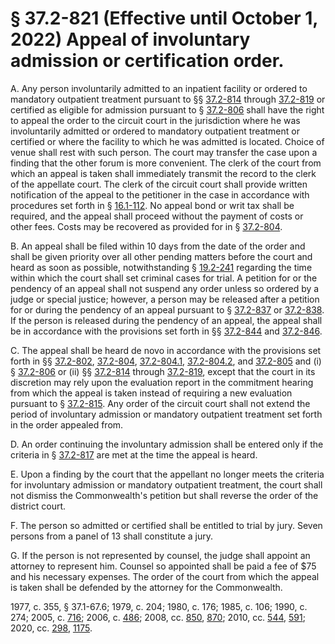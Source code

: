 # § 37.2-821 (Effective until October 1, 2022) Appeal of involuntary admission or certification order.

<p>A. Any person involuntarily admitted to an inpatient facility or ordered to mandatory outpatient treatment pursuant to §§ <a href='/vacode/37.2-814/'>37.2-814</a> through <a href='/vacode/37.2-819/'>37.2-819</a> or certified as eligible for admission pursuant to § <a href='/vacode/37.2-806/'>37.2-806</a> shall have the right to appeal the order to the circuit court in the jurisdiction where he was involuntarily admitted or ordered to mandatory outpatient treatment or certified or where the facility to which he was admitted is located. Choice of venue shall rest with such person. The court may transfer the case upon a finding that the other forum is more convenient. The clerk of the court from which an appeal is taken shall immediately transmit the record to the clerk of the appellate court. The clerk of the circuit court shall provide written notification of the appeal to the petitioner in the case in accordance with procedures set forth in § <a href='/vacode/16.1-112/'>16.1-112</a>. No appeal bond or writ tax shall be required, and the appeal shall proceed without the payment of costs or other fees. Costs may be recovered as provided for in § <a href='/vacode/37.2-804/'>37.2-804</a>.</p><p>B. An appeal shall be filed within 10 days from the date of the order and shall be given priority over all other pending matters before the court and heard as soon as possible, notwithstanding § <a href='/vacode/19.2-241/'>19.2-241</a> regarding the time within which the court shall set criminal cases for trial. A petition for or the pendency of an appeal shall not suspend any order unless so ordered by a judge or special justice; however, a person may be released after a petition for or during the pendency of an appeal pursuant to § <a href='/vacode/37.2-837/'>37.2-837</a> or <a href='/vacode/37.2-838/'>37.2-838</a>. If the person is released during the pendency of an appeal, the appeal shall be in accordance with the provisions set forth in §§ <a href='/vacode/37.2-844/'>37.2-844</a> and <a href='/vacode/37.2-846/'>37.2-846</a>.</p><p>C. The appeal shall be heard de novo in accordance with the provisions set forth in §§ <a href='/vacode/37.2-802/'>37.2-802</a>, <a href='/vacode/37.2-804/'>37.2-804</a>, <a href='/vacode/37.2-804.1/'>37.2-804.1</a>, <a href='/vacode/37.2-804.2/'>37.2-804.2</a>, and <a href='/vacode/37.2-805/'>37.2-805</a> and (i) § <a href='/vacode/37.2-806/'>37.2-806</a> or (ii) §§ <a href='/vacode/37.2-814/'>37.2-814</a> through <a href='/vacode/37.2-819/'>37.2-819</a>, except that the court in its discretion may rely upon the evaluation report in the commitment hearing from which the appeal is taken instead of requiring a new evaluation pursuant to § <a href='/vacode/37.2-815/'>37.2-815</a>. Any order of the circuit court shall not extend the period of involuntary admission or mandatory outpatient treatment set forth in the order appealed from.</p><p>D. An order continuing the involuntary admission shall be entered only if the criteria in § <a href='/vacode/37.2-817/'>37.2-817</a> are met at the time the appeal is heard.</p><p>E. Upon a finding by the court that the appellant no longer meets the criteria for involuntary admission or mandatory outpatient treatment, the court shall not dismiss the Commonwealth's petition but shall reverse the order of the district court.</p><p>F. The person so admitted or certified shall be entitled to trial by jury. Seven persons from a panel of 13 shall constitute a jury.</p><p>G. If the person is not represented by counsel, the judge shall appoint an attorney to represent him. Counsel so appointed shall be paid a fee of $75 and his necessary expenses. The order of the court from which the appeal is taken shall be defended by the attorney for the Commonwealth.</p><p>1977, c. 355, § 37.1-67.6; 1979, c. 204; 1980, c. 176; 1985, c. 106; 1990, c. 274; 2005, c. <a href='http://lis.virginia.gov/cgi-bin/legp604.exe?051+ful+CHAP0716'>716</a>; 2006, c. <a href='http://lis.virginia.gov/cgi-bin/legp604.exe?061+ful+CHAP0486'>486</a>; 2008, cc. <a href='http://lis.virginia.gov/cgi-bin/legp604.exe?081+ful+CHAP0850'>850</a>, <a href='http://lis.virginia.gov/cgi-bin/legp604.exe?081+ful+CHAP0870'>870</a>; 2010, cc. <a href='http://lis.virginia.gov/cgi-bin/legp604.exe?101+ful+CHAP0544'>544</a>, <a href='http://lis.virginia.gov/cgi-bin/legp604.exe?101+ful+CHAP0591'>591</a>; 2020, cc. <a href='http://lis.virginia.gov/cgi-bin/legp604.exe?201+ful+CHAP0298'>298</a>, <a href='http://lis.virginia.gov/cgi-bin/legp604.exe?201+ful+CHAP1175'>1175</a>.</p>